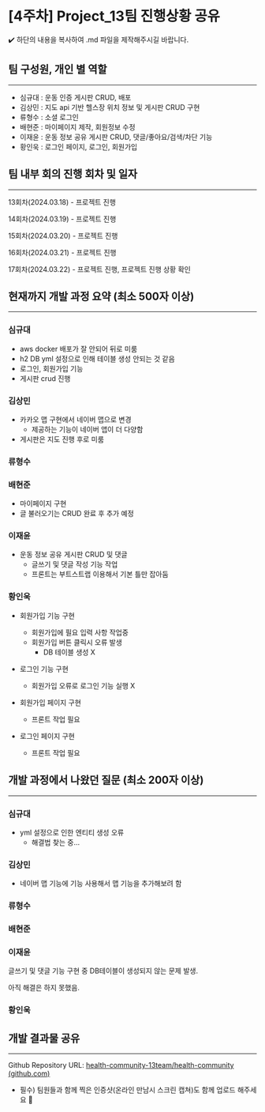 # [4주차] Project_13팀 진행상황 공유

<aside>
✔️ 하단의 내용을 복사하여 .md 파일을 제작해주시길 바랍니다.

</aside>

## 팀 구성원, 개인 별 역할

---

- 심규대 : 운동 인증 게시판 CRUD, 배포
- 김상민 : 지도 api 기반 헬스장 위치 정보 및 게시판 CRUD 구현
- 류형수 : 소셜 로그인
- 배현준 : 마이페이지 제작, 회원정보 수정
- 이재윤 : 운동 정보 공유 게시판 CRUD, 댓글/좋아요/검색/차단 기능
- 황인욱 : 로그인 페이지, 로그인, 회원가입

## 팀 내부 회의 진행 회차 및 일자

---

13회차(2024.03.18) - 프로젝트 진행

14회차(2024.03.19) - 프로젝트 진행

15회차(2024.03.20) - 프로젝트 진행

16회차(2024.03.21) - 프로젝트 진행

17회차(2024.03.22) - 프로젝트 진행, 프로젝트 진행 상황 확인

## 현재까지 개발 과정 요약 (최소 500자 이상)

---

### 심규대

- aws docker 배포가 잘 안되어 뒤로 미룸
- h2 DB yml 설정으로 인해 테이블 생성 안되는 것 같음
- 로그인, 회원가입 기능
- 게시판 crud 진행

### 김상민

- 카카오 맵 구현에서 네이버 맵으로 변경
    - 제공하는 기능이 네이버 앱이 더 다양함
- 게시판은 지도 진행 후로 미룸

### 류형수

### 배현준

- 마이페이지 구현
- 글 불러오기는 CRUD 완료 후 추가 예정

### 이재윤

- 운동 정보 공유 게시판 CRUD 및 댓글
    - 글쓰기 및 댓글 작성 기능 작업
    - 프론트는 부트스트랩 이용해서 기본 틀만 잡아둠

### 황인욱

- 회원가입 기능 구현
    - 회원가입에 필요 입력 사항 작업중
    - 회원가입 버튼 클릭시 오류 발생
        - DB 테이블 생성 X
- 로그인 기능 구현
    - 회원가입 오류로 로그인 기능 실행 X
    
     
    
- 회원가입 페이지 구현
    - 프론트 작업 필요
- 로그인 페이지 구현
    - 프론트 작업 필요

## 개발 과정에서 나왔던 질문 (최소 200자 이상)

---

### 심규대

- yml 설정으로 인한 엔티티 생성 오류
    - 해결법 찾는 중…

### 김상민

- 네이버 맵 기능에 기능 사용해서 맵 기능을 추가해보려 함

### 류형수

### 배현준

### 이재윤

글쓰기 및 댓글 기능 구현 중 DB테이블이 생성되지 않는 문제 발생.

아직 해결은 하지 못했음.

### 황인욱

## 개발 결과물 공유

---

Github Repository URL: [health-community-13team/health-community (github.com)](https://github.com/health-community-13team/health-community)

- 필수) 팀원들과 함께 찍은 인증샷(온라인 만남시 스크린 캡쳐)도 함께 업로드 해주세요 🙂
